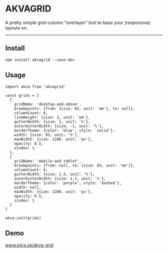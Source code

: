AKVAGRID
======================

A pretty simple grid-column "overlayer" tool to base your (responsive) layouts on.

---------------------------

Install
-------

`npm install akvagrid --save-dev`

Usage
-----

```
import akva from 'akvagrid'

const grids = [
  {
    gridName: 'desktop-and-above',
    breakpoints: {from: {size: 65, unit: 'em'}, to: null},
    columnCount: 6,
    lineHeight: {size: 2, unit: 'em'},
    gutterWidth: {size: 1, unit: '%'},
    outerGutterWidth: {size: -1, unit: '%'},
    borderTheme: {color: 'blue', style: 'solid'},
    width: {size: 92, unit: '%'},
    maxWidth: {size: 1200, unit: 'px'},
    opacity: 0.5,
    zindex: 1
  },
  {
    gridName: 'mobile-and-tablet',
    breakpoints: {from: null, to: {size: 65, unit: 'em'}},
    columnCount: 4,
    gutterWidth: {size: 1.5, unit: '%'},
    outerGutterWidth: {size: 1.5, unit: '%'},
    borderTheme: {color: 'purple', style: 'dashed'},
    width: null,
    maxWidth: {size: 1200, unit: 'px'},
    opacity: 0.5,
    zindex: 1
  }
]

akva.init(grids)
```

Demo
----

www.piira.se/akva-grid
